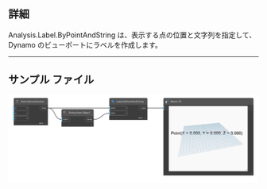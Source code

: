## 詳細
Analysis.Label.ByPointAndString は、表示する点の位置と文字列を指定して、Dynamo のビューポートにラベルを作成します。
___
## サンプル ファイル

![Analysis.Label.ByPointAndString](./Analysis.Label.ByPointAndString_img.png)
